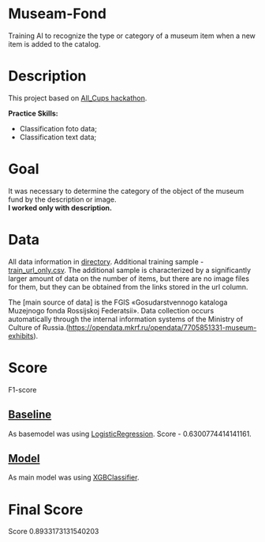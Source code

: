 # Museam-Fond
Training AI to recognize the type or category of a museum item when a new item is added to the catalog.


# Description
This project based on [All_Cups hackathon](https://cups.mail.ru/ru/tasks/1087).  

**Practice Skills:**
-  Classification foto data;
-  Classification text data;

# Goal
It was necessary to determine the category of the object of the museum fund by the description or image.   
**I worked only with description.**

# Data
All data information in [directory](/data).
Additional training sample - [train_url_only.csv](/data/train_url_only.csv).
The additional sample is characterized by a significantly larger amount of data on the number of items, but there are no image files for them, but they can be obtained from the links stored in the url column.  

The [main source of data] is the FGIS «Gosudarstvennogo kataloga Muzejnogo fonda Rossijskoj Federatsii». Data collection occurs automatically through the internal information systems of the Ministry of Culture of Russia.(https://opendata.mkrf.ru/opendata/7705851331-museum-exhibits).

# Score
F1-score

## [Baseline](/house_prices_preprosesing.ipynb)
As basemodel was using [LogisticRegression](https://scikit-learn.org/stable/modules/generated/sklearn.linear_model.LogisticRegression.html). 
Score - 0.6300774414141161.
## [Model](/house_prices_model.ipynb)
As main model was using [XGBClassifier](https://xgboost.readthedocs.io/en/latest/python/python_api.html).
# Final Score
Score 0.8933173131540203
